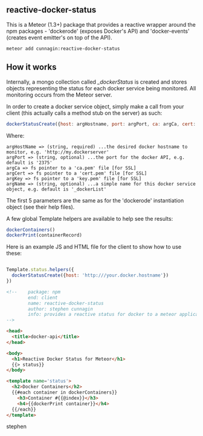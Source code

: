 ## reactive-docker-status ##

This is a Meteor (1.3+) package that provides a reactive wrapper around the npm packages - 'dockerode' (exposes Docker's API) and 'docker-events' (creates event emitter's on top of the API).

```meteor add cunnagin:reactive-docker-status```

## How it works ##

Internally, a mongo collection called *_dockerStatus* is created and stores objects representing the status for each docker service being monitored. All monitoring occurs from the Meteor server.

In order to create a docker service object, simply make a call from your client (this actually calls a method stub on the server) as such:

```js
dockerStatusCreate({host: argHostname, port: argPort, ca: argCa, cert: argCert, key: argKey, name: argName,})
```

Where:

```
argHostName => (string, required) ...the desired docker hostname to monitor, e.g. 'http://my.dockerserver'
argPort => (string, optional) ...the port for the docker API, e.g. default is '2375'
argCa => fs pointer to a 'ca.pem' file [for SSL]
argCert => fs pointer to a 'cert.pem' file [for SSL]
argKey => fs pointer to a 'key.pem' file [for SSL]
argName => (string, optional) ...a simple name for this docker service object, e.g. default is '_dockerList'
```

The first 5 parameters are the same as for the 'dockerode' instantiation object (see their help files).

A few global Template helpers are available to help see the results:

```js
dockerContainers() 
dockerPrint(containerRecord)
```

Here is an example JS and HTML file for the client to show how to use these:

```js

Template.status.helpers({
  dockerStatusCreate({host: 'http:///your.docker.hostname'})
})

```

```html
<!--	package: npm
 		end: client
		name: reactive-docker-status
		author: stephen cunnagin
		info: provides a reactive status for docker to a meteor application
-->

<head>
  <title>docker-api</title>
</head>

<body>
  <h1>Reactive Docker Status for Meteor</h1>
  {{> status}}
</body>

<template name='status'>
  <h2>Docker Containers</h2>
  {{#each container in dockerContainers}}
    <h3>Container #{{@index}}</h3>
    <h4>{{dockerPrint container}}</h4>
  {{/each}}
</template>
```

stephen
